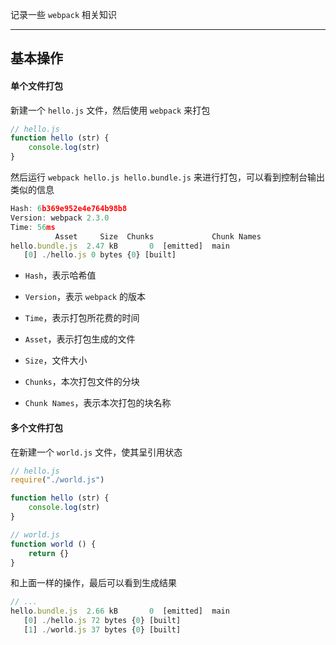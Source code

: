 记录一些 `webpack` 相关知识

----

## 基本操作

#### 单个文件打包

新建一个 `hello.js` 文件，然后使用 `webpack` 来打包

```js
// hello.js
function hello (str) {
    console.log(str)
}
```

然后运行 `webpack hello.js hello.bundle.js` 来进行打包，可以看到控制台输出类似的信息

```js
Hash: 6b369e952e4e764b98b8
Version: webpack 2.3.0
Time: 56ms
          Asset     Size  Chunks             Chunk Names
hello.bundle.js  2.47 kB       0  [emitted]  main
   [0] ./hello.js 0 bytes {0} [built]
```

* `Hash`，表示哈希值

* `Version`，表示 `webpack` 的版本

* `Time`，表示打包所花费的时间

* `Asset`，表示打包生成的文件

* `Size`，文件大小

* `Chunks`，本次打包文件的分块

* `Chunk Names`，表示本次打包的块名称


#### 多个文件打包

在新建一个 `world.js` 文件，使其呈引用状态

```js
// hello.js
require("./world.js")

function hello (str) {
    console.log(str)
}

// world.js
function world () {
    return {}
}
```

和上面一样的操作，最后可以看到生成结果

```js
// ...
hello.bundle.js  2.66 kB       0  [emitted]  main
   [0] ./hello.js 72 bytes {0} [built]
   [1] ./world.js 37 bytes {0} [built]
```